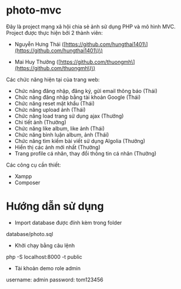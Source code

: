 # photo-mvc
Đây là project mạng xã hội chia sẻ ảnh sử dụng PHP và mô hình MVC.
Project được thực hiện bởi 2 thành viên:

* Nguyễn Hưng Thái \([https://github.com/hungthai1401\](https://github.com/hungthai1401\)\)

* Mai Huy Thưởng \([https://github.com/thuongmh\](https://github.com/thuongmh\)\)

Các chức năng hiện tại của trang web:

* Chức năng đăng nhập, đăng ký, gửi email thông báo \(Thái\)
* Chức năng đăng nhập bằng tài khoản Google \(Thái\)
* Chức năng reset mật khẩu \(Thái\)
* Chức năng upload ảnh \(Thái\)
* Chức năng load trang sử dụng ajax \(Thưởng\)
* Chi tiết ảnh \(Thưởng\)
* Chức năng like album, like ảnh \(Thái\)
* Chức năng bình luận album, ảnh \(Thái\)
* Chức năng tìm kiếm bài viết sử dụng Algolia \(Thưởng\)
* Hiển thị các ảnh mới nhất \(Thưởng\)
* Trang profile cá nhân, thay đổi thông tin cá nhân \(Thưởng\)

Các công cụ cần thiết:

* Xampp
* Composer

# Hướng dẫn sử dụng

* Import database được đính kèm trong folder


database/photo.sql


* Khởi chạy bằng câu lệnh


php -S localhost:8000 -t public


* Tài khoản demo role admin


username: admin
password: tom123456

